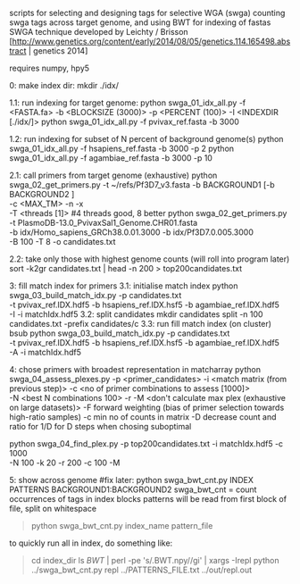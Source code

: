 scripts for selecting and designing tags for selective WGA (swga)
counting swga tags across target genome, and using BWT for indexing of fastas
SWGA technique developed by Leichty / Brisson [http://www.genetics.org/content/early/2014/08/05/genetics.114.165498.abstract | genetics 2014]


requires numpy, hpy5

0: make index dir:
mkdir ./idx/

1.1: run indexing for target genome:
  python swga_01_idx_all.py -f <FASTA.fa> -b <BLOCKSIZE (3000)> -p <PERCENT (100)> -I <INDEXDIR [./idx/]>
  python swga_01_idx_all.py -f pvivax_ref.fasta -b 3000

1.2: run indexing for subset of N percent of background genome(s)
  python swga_01_idx_all.py -f hsapiens_ref.fasta -b 3000 -p 2
  python swga_01_idx_all.py -f agambiae_ref.fasta -b 3000 -p 10

2.1: call primers from target genome (exhaustive)
  python swga_02_get_primers.py -t ~/refs/Pf3D7_v3.fasta  -b BACKGROUND1 [-b BACKGROUND2 ]  \
     -c <MAX_TM> -n <primer min length> -x <primer max length> \
	 -T <threads [1]>
  #4 threads good, 8 better
  python swga_02_get_primers.py -t PlasmoDB-13.0_PvivaxSal1_Genome.CHR01.fasta \
  -b idx/Homo_sapiens_GRCh38.0.01.3000 -b idx/Pf3D7.0.005.3000 \
  -B 100 -T 8 -o candidates.txt

2.2: take only those with highest genome counts (will roll into program later)
  sort -k2gr candidates.txt | head -n 200 > top200candidates.txt

3: fill match index for primers
3.1: initialise match index
  python swga_03_build_match_idx.py -p candidates.txt \
    -t pvivax_ref.IDX.hdf5  -b hsapiens_ref.IDX.hsf5 -b agambiae_ref.IDX.hdf5 \
    -I -i matchIdx.hdf5
3.2: split candidates
    mkdir candidates
    split -n 100 candidates.txt -prefix candidates/c
3.3: run fill match index (on cluster)
  bsub 
  python swga_03_build_match_idx.py -p candidates.txt \
    -t pvivax_ref.IDX.hdf5  -b hsapiens_ref.IDX.hsf5 -b agambiae_ref.IDX.hdf5 \
    -A -i matchIdx.hdf5
   
4: chose primers with broadest representation in matcharray
  python swga_04_assess_plexes.py -p <primer_candidates> -i <match matrix (from previous step)> -c <no of primer combinations to assess [1000]> \
  -N <best N combinations 100> -r <min ratio target:background> -M <don't calculate max plex (exhaustive on large datasets)>
  -F forward weighting (bias of primer selection towards high-ratio samples) -c min no of counts in matrix -D decrease count and ratio for 1/D for D steps when chosing suboptimal
   
  python swga_04_find_plex.py -p top200candidates.txt -i matchIdx.hdf5 -c 1000 \
  -N 100 -k 20 -r 200 -c 100 -M 


5: show across genome
#fix later:
python swga_bwt_cnt.py INDEX PATTERNS BACKGROUND1:BACKGROUND2
swga_bwt_cnt = count occurrences of tags in index blocks
patterns will be read from first block of file, split on whitespace
> python swga_bwt_cnt.py index_name pattern_file

to quickly run all in index, do something like:
> cd index_dir
> ls *BWT* | perl -pe 's/\.BWT\.npy//gi' | xargs -Irepl python ../swga_bwt_cnt.py repl ../PATTERNS_FILE.txt ../out/repl.out


